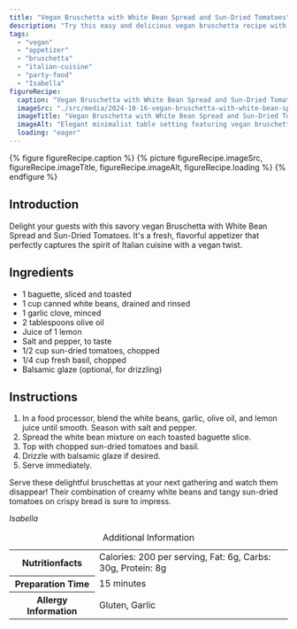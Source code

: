 ```yaml
---
title: "Vegan Bruschetta with White Bean Spread and Sun-Dried Tomatoes"
description: "Try this easy and delicious vegan bruschetta recipe with a white bean spread and sun-dried tomatoes, perfect for any gathering or party."
tags:
  - "vegan"
  - "appetizer"
  - "bruschetta"
  - "italian-cuisine"
  - "party-food"
  - "Isabella"
figureRecipe: 
  caption: "Vegan Bruschetta with White Bean Spread and Sun-Dried Tomatoes"
  imageSrc: "./src/media/2024-10-16-vegan-bruschetta-with-white-bean-spread-and-sun-dried-tomatoes-9089.png"
  imageTitle: "Vegan Bruschetta with White Bean Spread and Sun-Dried Tomatoes"
  imageAlt: "Elegant minimalist table setting featuring vegan bruschetta with white bean spread, sun-dried tomatoes, fresh basil, and a drizzle of balsamic glaze on a neutral background."
  loading: "eager"
---
```


{% figure figureRecipe.caption %}
{% picture figureRecipe.imageSrc, figureRecipe.imageTitle, figureRecipe.imageAlt, figureRecipe.loading %}
{% endfigure %}

## Introduction

Delight your guests with this savory vegan Bruschetta with White Bean Spread and Sun-Dried Tomatoes. It's a fresh, flavorful appetizer that perfectly captures the spirit of Italian cuisine with a vegan twist.

## Ingredients

- 1 baguette, sliced and toasted
- 1 cup canned white beans, drained and rinsed
- 1 garlic clove, minced
- 2 tablespoons olive oil
- Juice of 1 lemon
- Salt and pepper, to taste
- 1/2 cup sun-dried tomatoes, chopped
- 1/4 cup fresh basil, chopped
- Balsamic glaze (optional, for drizzling)

## Instructions

1. In a food processor, blend the white beans, garlic, olive oil, and lemon juice until smooth. Season with salt and pepper.
2. Spread the white bean mixture on each toasted baguette slice.
3. Top with chopped sun-dried tomatoes and basil.
4. Drizzle with balsamic glaze if desired.
5. Serve immediately.

Serve these delightful bruschettas at your next gathering and watch them disappear! Their combination of creamy white beans and tangy sun-dried tomatoes on crispy bread is sure to impress.

*Isabella*

<table><caption class='sr-only'>Additional Information</caption><tr><th>Nutritionfacts</th><td>Calories: 200 per serving, Fat: 6g, Carbs: 30g, Protein: 8g&nbsp;</td></tr><tr><th>Preparation Time</th><td>15 minutes&nbsp;</td></tr><tr><th>Allergy Information</th><td>Gluten, Garlic&nbsp;</td></tr></table>

